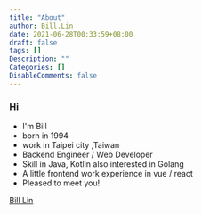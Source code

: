 ```yaml
---
title: "About"
author: Bill.Lin
date: 2021-06-28T00:33:59+08:00
draft: false
tags: []
Description: ""
Categories: []
DisableComments: false
---
```


### Hi 
- I'm Bill
- born in 1994 
- work in Taipei city ,Taiwan
- Backend Engineer / Web Developer
- Skill in Java, Kotlin also interested in Golang
- A little frontend work experience in vue / react 
- Pleased to meet you!

<script type="text/javascript" src="https://platform.linkedin.com/badges/js/profile.js" async defer></script>

<div class="LI-profile-badge"  data-version="v1" data-size="medium" data-locale="zh_TW" data-type="vertical" data-theme="dark" data-vanity="bill-lin-47348017a"><a class="LI-simple-link" href='https://tw.linkedin.com/in/bill-lin-47348017a?trk=profile-badge' target="_blank">Bill Lin</a></div>





